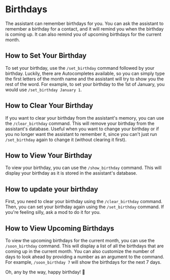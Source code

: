 # Birthdays

The assistant can remember birthdays for you. You can ask the assistant to remember a birthday for a contact, and it will remind you when the birthday is coming up. It can also remind you of upcoming birthdays for the current month.

## How to Set Your Birthday

To set your birthday, use the `/set_birthday` command followed by your birthday. Luckily, there are Autocompletes available, so you can simply type the first letters of the month name and the assistant will try to show you the rest of the word. For example, to set your birthday to the 1st of January, you would use `/set_birthday January 1`.

## How to Clear Your Birthday

If you want to clear your birthday from the assistant's memory, you can use the `/clear_birthday` command. This will remove your birthday from the assistant's database. Useful when you want to change your birthday or if you no longer want the assistant to remember it, since you can't just run `/set_birthday` again to change it (without clearing it first).

## How to View Your Birthday

To view your birthday, you can use the `/show_birthday` command. This will display your birthday as it is stored in the assistant's database.

## How to update your birthday

First, you need to clear your birthday using the `/clear_birthday` command. Then, you can set your birthday again using the `/set_birthday` command. If you're feeling silly, ask a mod to do it for you.

## How to View Upcoming Birthdays

To view the upcoming birthdays for the current month, you can use the `/soon_birthday` command. This will display a list of all the birthdays that are coming up in the current month. You can also customize the number of days to look ahead by providing a number as an argument to the command. For example, `/soon_birthday 7` will show the birthdays for the next 7 days.

Oh, any by the way, happy birthday! 🎉